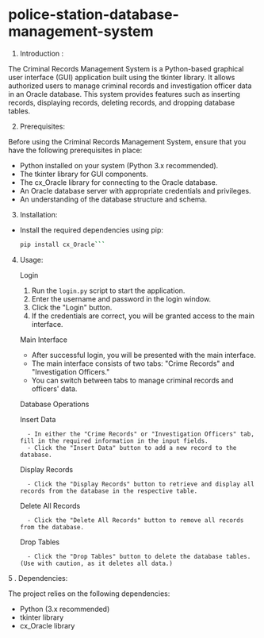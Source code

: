 # police-station-database-management-system

 
1. Introduction  :
   
The Criminal Records Management System is a Python-based graphical user interface (GUI) application built using the tkinter library. It allows authorized users to manage criminal records and investigation officer data in an Oracle database. This system provides features such as inserting records, displaying records, deleting records, and dropping database tables.


2. Prerequisites:
   
Before using the Criminal Records Management System, ensure that you have the following prerequisites in place:
- Python installed on your system (Python 3.x recommended).
- The tkinter library for GUI components.
- The cx_Oracle library for connecting to the Oracle database.
- An Oracle database server with appropriate credentials and privileges.
- An understanding of the database structure and schema.


3. Installation:

- Install the required dependencies using pip:
   ```bash
   pip install cx_Oracle```

   
4. Usage:

    Login 
    1. Run the `login.py` script to start the application.
    2. Enter the username and password in the login window.
    3. Click the "Login" button.
    4. If the credentials are correct, you will be granted access to the main interface.
 
    Main Interface 
    - After successful login, you will be presented with the main interface.
    - The main interface consists of two tabs: "Crime Records" and "Investigation Officers."
    - You can switch between tabs to manage criminal records and officers' data.
 
    Database Operations 
 
      Insert Data
 
         - In either the "Crime Records" or "Investigation Officers" tab, fill in the required information in the input fields.
         - Click the "Insert Data" button to add a new record to the database.
 
      Display Records
 
         - Click the "Display Records" button to retrieve and display all records from the database in the respective table.
 
      Delete All Records
 
         - Click the "Delete All Records" button to remove all records from the database.
         
      Drop Tables
 
         - Click the "Drop Tables" button to delete the database tables. (Use with caution, as it deletes all data.)

 
 5 . Dependencies:
 
The project relies on the following dependencies:
- Python (3.x recommended)
- tkinter library
- cx_Oracle library

